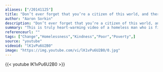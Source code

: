 ```yaml
---
aliases: ["/20141125"]
title: "Don’t ever forget that you’re a citizen of this world, and there are things you can do to lift the human spirit, things that are easy, things that are free, things that you can do every day. Civility, respect, kindness, character."
author: "Aaron Sorkin"
description: "Don’t ever forget that you’re a citizen of this world, and there are things you can do to lift the human spirit, things that are easy, things that are free, things that you can do every day. Civility, respect, kindness, character. - Aaron Sorkin quotes from GetInspired365.com"
summary: "This is truly heart-warming video of a homeless man who is finally given a place of his own after a crowd funding effort saw enough money raised to give him a house. The man, named only as Eric, became an internet hit back in March after Youtube prankster, Magic of Rahat, surprised him with a ‘fake’ lottery ticket in Virginia. Rahat had actually put $1,000 behind the counter of a local store and instructed the assistant to give Eric the money when he presented the ticket. The stunt was captured "
referenceurl: ""
tags: ["Change","Homelessness","Kindness","Poor","Poverty",]
source: "youtube"
videoid: "lK1vPu6U2B0"
image: "https://img.youtube.com/vi/lK1vPu6U2B0/0.jpg"
---
```


{{< youtube lK1vPu6U2B0 >}}
